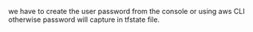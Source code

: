 we have to create the user password from the console or using aws CLI otherwise password will capture in tfstate file.